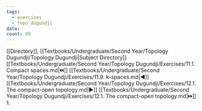 ```yaml
---
tags:
  - exercises
  - topo_dugundji
date: 
count: 89
---
```

[[Directory]], [[Textbooks/Undergraduate/Second Year/Topology Dugundji/Topology Dugundji|Subject Directory]]
[[Textbooks/Undergraduate/Second Year/Topology Dugundji/Exercises/11.1. Compact spaces.md|🞀🞀]] [[Textbooks/Undergraduate/Second Year/Topology Dugundji/Exercises/11.9. k-spaces.md|◀]] [[Textbooks/Undergraduate/Second Year/Topology Dugundji/Exercises/12.1. The compact-open topology.md|▶]] [[Textbooks/Undergraduate/Second Year/Topology Dugundji/Exercises/12.1. The compact-open topology.md|🞂🞂]]
1. 